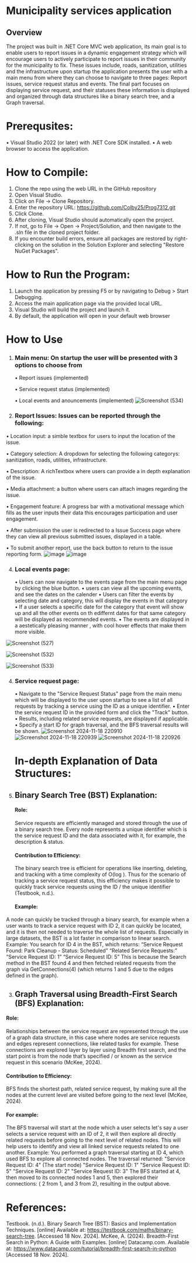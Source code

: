 # Municipality services application 

## Overview
The project was built in .NET Core MVC web application, its main goal is to enable users to report issues in a dynamic engagement strategy which will encourage users to actively participate to report issues in their community for the municipality to fix. These issues include, roads, sanitization, utilities and the infrastructure upon startup the application presents the user with a main menu from where they can choose to navigate to three pages: Report issues, service request status and events. The final part focuses on displaying service request, and their statuses these information is displayed and organized through data structures like a binary search tree, and a Graph traversal.

# Prerequsites:
   •	Visual Studio 2022 (or later) with .NET Core SDK installed.
   •	A web browser to access the application.

# How to Compile:
1. Clone the repo using the web URL in the GitHub repository
2. Open Visual Studio.
3. Click on File → Clone Repository.
4. Enter the repository URL: https://github.com/Colby25/Prog7312.git
5. Click Clone. 
6. After cloning, Visual Studio should automatically open the project.
7. If not, go to File → Open → Project/Solution, and then navigate to the .sln file in the cloned project folder.
8. If you encounter build errors, ensure all packages are restored by right-clicking on the solution in the Solution Explorer and selecting "Restore NuGet Packages".

# How to Run the Program:
1. Launch the application by pressing F5 or by navigating to Debug > Start Debugging.
2. Access the main application page via the provided local URL.
3. Visual Studio will build the project and launch it.
4. By default, the application will open in your default web browser

# How to Use
1.	### Main menu: On startup the user will be presented with 3 options to choose from 
    • Report issues (implemented)
  	
    • Service request status (implemented)
  	
    • Local events and anouncements (implemented)
![Screenshot (534)](https://github.com/user-attachments/assets/bf15f0e7-50c1-479a-9cef-c7be2ef3c807)

3.  ### Report Issues: Issues can be reported through the following:
   •	Location input: a simble textbox for users to input the location of the issue.
   
   •	Category selection: A dropdown for selecting the following categorys: sanitization, roads, utilities, infrastructure.
   
   •	Description: A richTextbox where users can provide a in depth explanation of the issue.

   •	Media attachment: a button where users can attach images regarding the issue.
   
   •	Engagement feature: A progress bar with a motivational message which fills as the user inputs their data this encourages participation and user engagement.
   
   •	After submission the user is redirected to a Issue Success page where they can view all previous submitted issues, displayed in a table.
   
   •	To submit another report, use the back button to return to the issue reporting form.
 ![image](https://github.com/user-attachments/assets/78fb6f9a-c598-42d2-9dc0-b66190b10cb9)
 ![image](https://github.com/user-attachments/assets/23ac9afb-5a75-4c1b-8095-5e29ea8ff5d3)

4. ### Local events page:
    • Users can now navigate to the events page from the main menu page by clicking the blue button.
    • users can view all the upcoming events, and see the dates on the calender
    •	Users can filter the events by selecting date and category, this will display the events in that category
    •	If a user selects a specific date for the category that event will show up and all the other events on th ediffernt dates for that same category will be displayed as recommended events.
    •	The events are displayed in a aestetically pleasing manner , with cool hover effects that make them more visible.

  ![Screenshot (527)](https://github.com/user-attachments/assets/a7f771af-23a2-45a4-b318-77bead54e5ae)

  ![Screenshot (532)](https://github.com/user-attachments/assets/1f5073ba-073f-4689-a878-0d5d20c85262)

  ![Screenshot (533)](https://github.com/user-attachments/assets/42c956fc-03c4-44a7-9bca-6cdb14484824)
   
4. ### Service request page:
    • Navigate to the "Service Request Status" page from the main menu which will be displayed to the user upon startup to see a list of all requests by tracking a service using the ID as a unique identifier.
    • Enter the service request ID in the provided form and click the "Track" button.
    • Results, including related service requests, are displayed if applicable.
    • Specify a start ID for graph traversal, and the BFS traversal results will be shown.
   ![Screenshot 2024-11-18 220910](https://github.com/user-attachments/assets/fbec6873-01a9-4523-b95f-ea59eb0cf886)
   ![Screenshot 2024-11-18 220939](https://github.com/user-attachments/assets/b5c95e8d-eedf-43e1-a013-d5a3843e60d4)
   ![Screenshot 2024-11-18 220926](https://github.com/user-attachments/assets/9825c210-bda0-44ce-9e8e-bec3042dadce)

   # In-depth Explanation of Data Structures: 
1.	## Binary Search Tree (BST) Explanation:
	#### Role:
	Service requests are efficiently managed and stored through the use of a binary search tree. Every node represents a unique identifier which is the service request ID and the data associated with it, for 
  example, the description & status. 
	#### Contribution to Efficiency:
	The binary search tree is efficient for operations like inserting, deleting, and tracking with a time complexity of O(log ). Thus for the scenario of tracking a service request 
  status, this efficiency makes it possible to quickly track service requests using the ID / the unique identifier (Testbook, n.d.).
	#### Example:
  A node can quickly be tracked through a binary search, for example when a user wants to track a service request with ID 2, it can quickly be located, and it is then not needed to traverse the whole list of 
  requests. Especially in large datasets, the BST is a lot faster in comparison to linear search. Example:	You search for ID 4 in the BST, which returns:
  “Service Request Found: Park Cleanup - Status: Scheduled”
  “Related Service Requests:”
  “Service Request ID: 1”
  “Service Request ID: 5”
	This is because the Search method in the BST found 4 and then fetched related requests from the graph via GetConnections(4) (which returns 1 and 5 due to the edges defined in the graph).

3.	## Graph Traversal using Breadth-First Search (BFS) Explanation:
  #### Role:	
  Relationships between the service request are represented through the use of a graph data structure, in this case where nodes are service requests and edges represent connections, like related tasks for 
  example. These connections are explored layer by layer using Breadth first search, and the start point is from the node that’s specified / or known as the service request in this scenario (McKee, 2024).
  #### Contribution to Efficiency:
  BFS finds the shortest path, related service request, by making sure all the nodes at the current level are visited before going to the next level (McKee, 2024).
  #### For example:
  The BFS traversal will start at the node which a user selects let's say a user selects a service request with an ID of 2, it will then explore all directly related requests before going to the next level of 
  related nodes. This will help users to identify and view all linked service requests related to one another. Example: You performed a graph traversal starting at ID 4, which used BFS to explore all connected 
  nodes. The traversal returned:
  "Service Request ID: 4" (The start node)
  "Service Request ID: 1"
  "Service Request ID: 5"
  "Service Request ID: 2"
  "Service Request ID: 3"
   The BFS started at 4, then moved to its connected nodes 1 and 5, then explored their connections: ( 2 from 1, and 3 from 2), resulting in the output above.

# References:
Testbook. (n.d.). Binary Search Tree (BST): Basics and Implementation Techniques. [online] Available at: https://testbook.com/maths/binary-search-tree. [Accessed 18 Nov. 2024].
McKee, A. (2024). Breadth-First Search in Python: A Guide with Examples. [online] Datacamp.com. Available at: https://www.datacamp.com/tutorial/breadth-first-search-in-python [Accessed 18 Nov. 2024].

‌
‌

